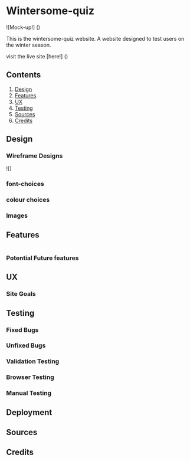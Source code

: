 # Wintersome-quiz

![Mock-up!] ()

This is the wintersome-quiz website. A website designed to test users on the winter season.

visit the live site [here!] ()

## Contents
1. [Design](#design)
2. [Features](#features)
3. [UX](#ux)
4. [Testing](#testing)
5. [Sources](#sources)
6. [Credits](#credits)


## Design

### Wireframe Designs

![]
### font-choices

### colour choices

### Images

## Features

![]()

### Potential Future features

## UX

### Site Goals

## Testing

### Fixed Bugs

### Unfixed Bugs

### Validation Testing

### Browser Testing

### Manual Testing

## Deployment

## Sources

## Credits